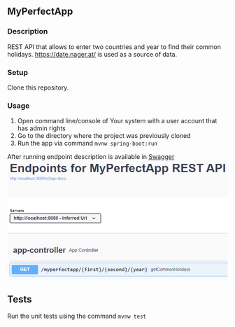 ## MyPerfectApp

### Description

REST API that allows to enter two countries and year to find their common holidays.
https://date.nager.at/ is used as a source of data.

### Setup

Clone this repository.

### Usage

1. Open command line/console of Your system with a user account that has admin rights
2. Go to the directory where the project was previously cloned
3. Run the app via command `mvnw spring-boot:run`


After running endpoint description is available in [Swagger](http://localhost:8080/swagger-ui/index.html)
![](../../swagger.png)

## Tests

Run the unit tests using the command  `mvnw test`
